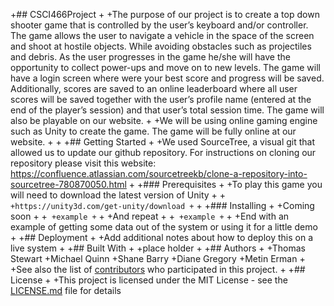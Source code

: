 +## CSCI466Project
 +
 +The purpose of our project is to create a top down shooter game that is controlled by the user’s keyboard and/or controller. The game allows the user to navigate a vehicle in the space of the screen and shoot at hostile objects. While avoiding obstacles such as projectiles and debris. As the user progresses in the game he/she will have the opportunity to collect power-ups and move on to new levels. The game will have a login screen where were your best score and progress will be saved. Additionally, scores are saved to an online leaderboard where all user scores will be saved together with the user’s profile name (entered at the end of the player’s session) and that user’s total session time. The game will also be playable on our website.
 +
 +We will be using online gaming engine such as Unity to create the game. The game will be fully online at our website.
 +
 +
 +## Getting Started
 +
 +We used SourceTree, a visual git that allowed us to update our github repository. For instructions on cloning our repository please visit this website: https://confluence.atlassian.com/sourcetreekb/clone-a-repository-into-sourcetree-780870050.html
 +
 +### Prerequisites
 +
 +To play this game you will need to download the latest version of Unity
 +
 +```
 +https://unity3d.com/get-unity/download
 +```
 +
 +### Installing
 +
 +Coming soon
 +
 +```
 +example
 +```
 +
 +And repeat
 +
 +```
 +example
 +```
 +
 +End with an example of getting some data out of the system or using it for a little demo
 +
 +## Deployment
 +
 +Add additional notes about how to deploy this on a live system
 +
 +## Built With
 +
 +place holder
 +
 +## Authors
 +
 +Thomas Stewart
 +Michael Quinn
 +Shane Barry
 +Diane Gregory
 +Metin Erman
 +
 +See also the list of [contributors](https://github.com/maerman/CSCI466Project/graphs/contributors) who participated in this project.
 +
 +## License
 +
 +This project is licensed under the MIT License - see the [LICENSE.md](LICENSE.md) file for details
